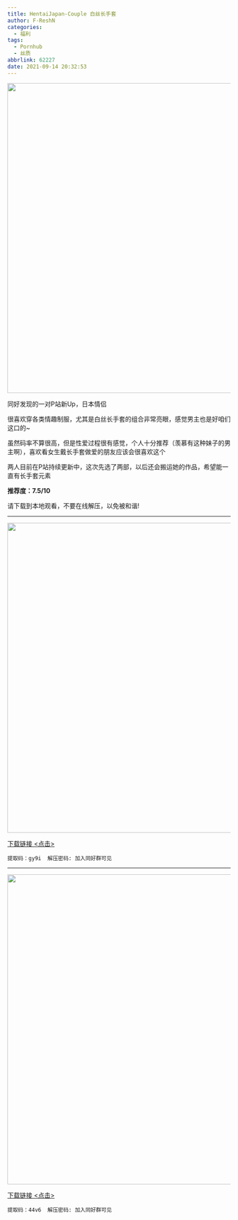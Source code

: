 ```yaml
---
title: HentaiJapan-Couple 白丝长手套
author: F-ReshN
categories:
  - 福利
tags:
  - Pornhub
  - 丝质
abbrlink: 62227
date: 2021-09-14 20:32:53
---
```


<img width="700px" src="https://cdn.jsdelivr.net/gh/GloveLover/Image-host/longglovelover/2021/HentaiJapan_Couple.cover.jpg"/>

<!-- more -->

同好发现的一对P站新Up，日本情侣

很喜欢穿各类情趣制服，尤其是白丝长手套的组合非常亮眼，感觉男主也是好咱们这口的~

虽然码率不算很高，但是性爱过程很有感觉，个人十分推荐（羡慕有这种妹子的男主啊），喜欢看女生戴长手套做爱的朋友应该会很喜欢这个

两人目前在P站持续更新中，这次先选了两部，以后还会搬运她的作品，希望能一直有长手套元素

**推荐度：7.5/10**

请下载到本地观看，不要在线解压，以免被和谐!

---

<img width="700px" src="https://cdn.jsdelivr.net/gh/GloveLover/Image-host/longglovelover/2021/HentaiJapan_Couple Nurse.jpg"/>

[下载链接 <点击>](https://pan.baidu.com/s/1ptmD6wjEUr--9cKHc6wJmw)

`
提取码：gy9i 
解压密码: 加入同好群可见
`

---

<img width="700px" src="https://cdn.jsdelivr.net/gh/GloveLover/Image-host/longglovelover/2021/HentaiJapan_Couple Slutty Maid.jpg"/>

[下载链接 <点击>](https://pan.baidu.com/s/1IxrwYm4S02u3sKVvcdijpg)

`
提取码：44v6 
解压密码: 加入同好群可见
`
